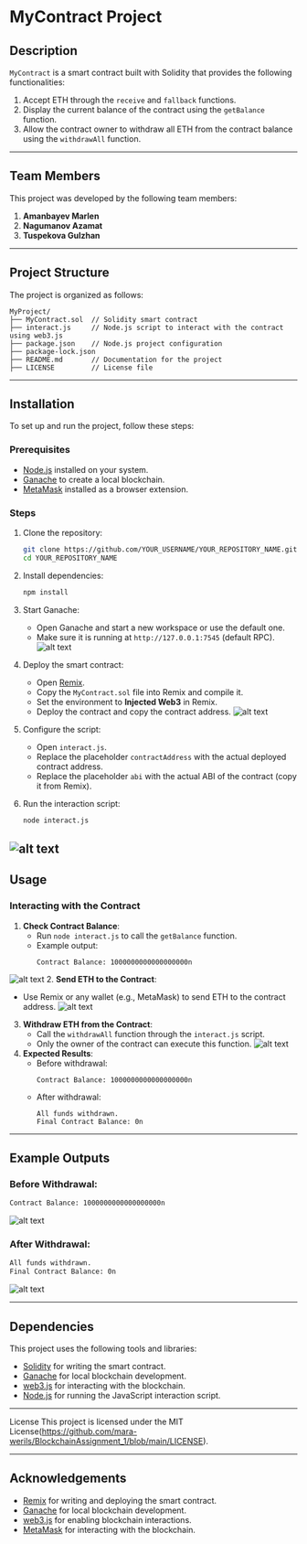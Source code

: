 # MyContract Project

## Description
`MyContract` is a smart contract built with Solidity that provides the following functionalities:
1. Accept ETH through the `receive` and `fallback` functions.
2. Display the current balance of the contract using the `getBalance` function.
3. Allow the contract owner to withdraw all ETH from the contract balance using the `withdrawAll` function.


---

## Team Members
This project was developed by the following team members:
1. **Amanbayev Marlen** 
2. **Nagumanov Azamat** 
3. **Tuspekova Gulzhan** 

---

## Project Structure
The project is organized as follows:

```
MyProject/
├── MyContract.sol  // Solidity smart contract
├── interact.js     // Node.js script to interact with the contract using web3.js
├── package.json    // Node.js project configuration
├── package-lock.json
├── README.md       // Documentation for the project
├── LICENSE         // License file
```

---

## Installation
To set up and run the project, follow these steps:

### Prerequisites
- [Node.js](https://nodejs.org/) installed on your system.
- [Ganache](https://trufflesuite.com/ganache/) to create a local blockchain.
- [MetaMask](https://metamask.io/) installed as a browser extension.

### Steps
1. Clone the repository:
   ```bash
   git clone https://github.com/YOUR_USERNAME/YOUR_REPOSITORY_NAME.git
   cd YOUR_REPOSITORY_NAME
   ```

2. Install dependencies:
   ```bash
   npm install
   ```

3. Start Ganache:
   - Open Ganache and start a new workspace or use the default one.
   - Make sure it is running at `http://127.0.0.1:7545` (default RPC).
![alt text](image.png)

4. Deploy the smart contract:
   - Open [Remix](https://remix.ethereum.org/).
   - Copy the `MyContract.sol` file into Remix and compile it.
   - Set the environment to **Injected Web3** in Remix.
   - Deploy the contract and copy the contract address.
![alt text](image-2.png)

5. Configure the script:
   - Open `interact.js`.
   - Replace the placeholder `contractAddress` with the actual deployed contract address.
   - Replace the placeholder `abi` with the actual ABI of the contract (copy it from Remix).

6. Run the interaction script:
   ```bash
   node interact.js
   ```
![alt text](image-3.png)
---

## Usage

### Interacting with the Contract
1. **Check Contract Balance**:
   - Run `node interact.js` to call the `getBalance` function.
   - Example output:
     ```
     Contract Balance: 1000000000000000000n
     ```
![alt text](image-1.png)
2. **Send ETH to the Contract**:
   - Use Remix or any wallet (e.g., MetaMask) to send ETH to the contract address.
![alt text](image-4.png)
3. **Withdraw ETH from the Contract**:
   - Call the `withdrawAll` function through the `interact.js` script.
   - Only the owner of the contract can execute this function.
![alt text](image-5.png)
4. **Expected Results**:
   - Before withdrawal:
     ```
     Contract Balance: 1000000000000000000n
     ```
   - After withdrawal:
     ```
     All funds withdrawn.
     Final Contract Balance: 0n
     ```

---

## Example Outputs
### Before Withdrawal:
```bash
Contract Balance: 1000000000000000000n
```
![alt text](image-1.png)

### After Withdrawal:
```bash
All funds withdrawn.
Final Contract Balance: 0n
```
![alt text](image-6.png)

---

## Dependencies
This project uses the following tools and libraries:
- [Solidity](https://soliditylang.org/) for writing the smart contract.
- [Ganache](https://trufflesuite.com/ganache/) for local blockchain development.
- [web3.js](https://web3js.readthedocs.io/) for interacting with the blockchain.
- [Node.js](https://nodejs.org/) for running the JavaScript interaction script.

---

License
This project is licensed under the MIT License(https://github.com/mara-werils/BlockchainAssignment_1/blob/main/LICENSE).

---

## Acknowledgements
- [Remix](https://remix.ethereum.org/) for writing and deploying the smart contract.
- [Ganache](https://trufflesuite.com/ganache/) for local blockchain development.
- [web3.js](https://web3js.readthedocs.io/) for enabling blockchain interactions.
- [MetaMask](https://metamask.io/) for interacting with the blockchain.
